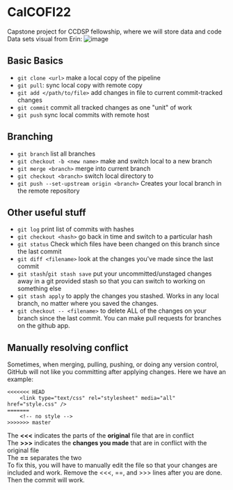 # CalCOFI22
Capstone project for CCDSP fellowship, where we will store data and code
Data sets visual from Erin:
![image](https://user-images.githubusercontent.com/30590837/149233121-d5e2e83e-b72a-41e5-9e83-00ef40877b43.png)
## Basic Basics
* `git clone <url>` make a local copy of the pipeline
* `git pull`: sync local copy with remote copy
* `git add </path/to/file>` add changes in file to current commit-tracked changes
* `git commit` commit all tracked changes as one "unit" of work
* `git push` sync local commits with remote host
## Branching
* `git branch` list all branches
* `git checkout -b <new name>` make and switch local to a new branch
* `git merge <branch>` merge <branch> into current branch
* `git checkout <branch>` switch local directory to <branch>
* `git push --set-upstream origin <branch>` Creates your local branch in the remote repository
## Other useful stuff
* `git log` print list of commits with hashes
* `git checkout <hash>` go back in time and switch to a particular hash
* `git status` Check which files have been changed on this branch since the last commit
* `git diff <filename>` look at the changes you've made since the last commit
* `git stash`/`git stash save` put your uncommitted/unstaged changes away in a git provided stash so that you can switch to working on something else
* `git stash apply` to apply the changes you stashed. Works in any local branch, no matter where you saved the changes.
* `git checkout -- <filename>` to delete ALL of the changes on your branch since the last commit.
You can make pull requests for branches on the github app.
## Manually resolving conflict
Sometimes, when merging, pulling, pushing, or doing any version control, GitHub will not like you committing after applying changes. Here we have an example:
```
<<<<<<< HEAD
    <link type="text/css" rel="stylesheet" media="all" href="style.css" />
=======
    <!-- no style -->
>>>>>>> master
```
The **<<<** indicates the parts of the **original** file that are in conflict <br>
The **>>>** indicates the **changes you made** that are in conflict with the original file <br>
The **==** separates the two <br>
To fix this, you will have to manually edit the file so that your changes are included and work. Remove the <<<, ==, and >>> lines after you are done. Then the commit will work.
